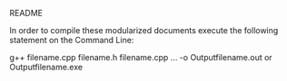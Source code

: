 README

In order to compile these modularized documents execute the following statement on the Command Line:

g++ filename.cpp filename.h filename.cpp ... -o Outputfilename.out or Outputfilename.exe
